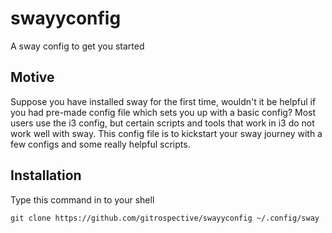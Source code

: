 # swayyconfig
A sway config to get you started

## Motive
Suppose you have installed sway for the first time, wouldn't it be helpful if you had pre-made config file which sets you up with a basic config? Most users use the i3 config, but certain scripts and tools that work in i3 do not work well with sway. This config file is to kickstart your sway journey with a few configs and some really helpful scripts.

## Installation

Type this command in to your shell
```
git clone https://github.com/gitrospective/swayyconfig ~/.config/sway
```
